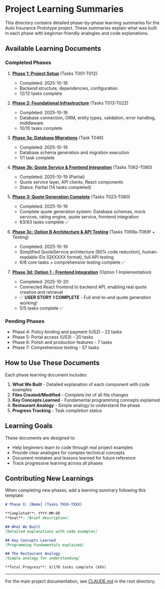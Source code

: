 # Project Learning Summaries

This directory contains detailed phase-by-phase learning summaries for the Auto Insurance Prototype project. These summaries explain what was built in each phase with beginner-friendly analogies and code explanations.

## Available Learning Documents

### Completed Phases

1. **[Phase 1: Project Setup](./phases/phase-1-project-setup.md)** (Tasks T001-T012)
   - Completed: 2025-10-18
   - Backend structure, dependencies, configuration
   - 12/12 tasks complete

2. **[Phase 2: Foundational Infrastructure](./phases/phase-2-foundational-infrastructure.md)** (Tasks T013-T022)
   - Completed: 2025-10-18
   - Database connection, ORM, entity types, validation, error handling, middleware
   - 10/10 tasks complete

3. **[Phase 3a: Database Migrations](./phases/phase-3a-database-migrations.md)** (Task T046)
   - Completed: 2025-10-19
   - Database schema generation and migration execution
   - 1/1 task complete

4. **[Phase 3b: Quote Service & Frontend Integration](./phases/phase-3b-quote-service-frontend.md)** (Tasks T062-T080)
   - Completed: 2025-10-19 (Partial)
   - Quote service layer, API clients, React components
   - Status: Partial (14 tasks completed)

5. **[Phase 3: Quote Generation Complete](./phases/phase-3-quote-generation-complete.md)** (Tasks T023-T080)
   - Completed: 2025-10-19
   - Complete quote generation system: Database schemas, mock services, rating engine, quote service, frontend integration
   - 63/63 tasks complete ✅

6. **[Phase 3c: Option B Architecture & API Testing](./phases/phase-3c-option-b-api-testing.md)** (Tasks T069a-T069f + Testing)
   - Completed: 2025-10-19
   - Simplified QuoteService architecture (90% code reduction), human-readable IDs (QXXXXX format), full API testing
   - 6/6 core tasks + comprehensive testing complete ✅

7. **[Phase 3d: Option 1 - Frontend Integration](./phases/phase-3d-option-1-frontend-integration.md)** (Option 1 Implementation)
   - Completed: 2025-10-20
   - Connected React frontend to backend API, enabling real quote creation and retrieval
   - ✅ **USER STORY 1 COMPLETE** - Full end-to-end quote generation working!
   - 5/5 tasks complete ✅

### Pending Phases

- Phase 4: Policy binding and payment (US2) - 22 tasks
- Phase 5: Portal access (US3) - 20 tasks
- Phase 6: Polish and production features - 7 tasks
- Phase 7: Comprehensive testing - 57 tasks

## How to Use These Documents

Each phase learning document includes:

1. **What We Built** - Detailed explanation of each component with code examples
2. **Files Created/Modified** - Complete list of all file changes
3. **Key Concepts Learned** - Fundamental programming concepts explained
4. **Restaurant Analogy** - Simple analogy to understand the phase
5. **Progress Tracking** - Task completion status

## Learning Goals

These documents are designed to:
- Help beginners learn to code through real project examples
- Provide clear analogies for complex technical concepts
- Document mistakes and lessons learned for future reference
- Track progressive learning across all phases

## Contributing New Learnings

When completing new phases, add a learning summary following this template:

```markdown
# Phase X: [Name] (Tasks TXXX-TXXX)

**Completed**: YYYY-MM-DD
**Goal**: [Brief description]

## What We Built
[Detailed explanations with code examples]

## Key Concepts Learned
[Programming fundamentals explained]

## The Restaurant Analogy
[Simple analogy for understanding]

**Total Progress**: X/170 tasks complete (XX%)
```

---

For the main project documentation, see [CLAUDE.md](../CLAUDE.md) in the root directory.
